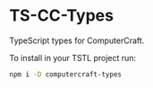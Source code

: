 # TS-CC-Types
TypeScript types for ComputerCraft.

To install in your TSTL project run:
```bash
npm i -D computercraft-types
```
